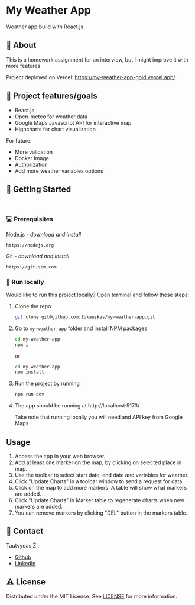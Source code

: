 # My Weather App

Weather app build with React.js

## 🌟 About

This is a homework assignment for an interview, but I might improve it with more features

Project deployed on Vercel: https://my-weather-app-gold.vercel.app/

## 🎯 Project features/goals

-   React.js
-   Open-meteo for weather data
-   Google Maps Javascript API for interactive map
-   Highcharts for chart visualization

For future:

-   More validation
-   Docker Image
-   Authorization
-   Add more weather variables options

## 🧰 Getting Started

<br>

### 💻 Prerequisites

Node.js - _download and install_

```
https://nodejs.org
```

Git - _download and install_

```
https://git-scm.com
```

### 🏃 Run locally

Would like to run this project locally? Open terminal and follow these steps:

1. Clone the repo
    ```sh
    git clone git@github.com:Zukauskas/my-weather-app.git
    ```
2. Go to `my-weather-app` folder and install NPM packages
    ```sh
    cd my-weather-app
    npm i
    ```
    or
    ```sh
    cd my-weather-app
    npm install
    ```
3. Run the project by running
      ```sh
    npm run dev
    ```

4. The app should be running at http://localhost:5173/
   
   Take note that running locally you will need and API key from Google Maps

## Usage

1. Access the app in your web browser.
2. Add at least one marker on the map, by clicking on selected place in map.
3. Use the toolbar to select start date, end date and variables for weather.
4. Click "Update Charts" in a toolbar window to send a request for data.
5. Click on the map to add more markers. A table will show what markers are added.
6. Click "Update Charts" in Marker table to regenerate charts when new markers are added.
7. You can remove markers by clicking "DEL" button in the markers table.

## 📝 Contact

Tautvydas Ž.:

-   [Github](https://github.com/Zukauskas)
-   [LinkedIn](https://www.linkedin.com/in/tautzuk/)

## ⚠️ License

Distributed under the MIT License. See [LICENSE](./LICENSE) for more information.

